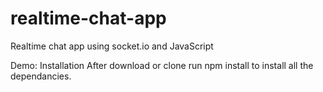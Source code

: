 # realtime-chat-app
Realtime chat app using socket.io and JavaScript

Demo: 
Installation
After download or clone run npm install to install all the dependancies.

